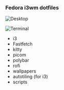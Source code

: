 ### Fedora i3wm dotfiles

![Desktop](https://github.com/user-attachments/assets/7614bee5-f656-4c8a-9b40-39802484509a)

![Terminal](https://github.com/user-attachments/assets/62b76b35-4d78-411a-acc8-acf9890f28b1)

- i3
- Fastfetch
- kitty
- picom
- polybar
- rofi
- wallpapers
- autotiling (for i3)
- scripts
